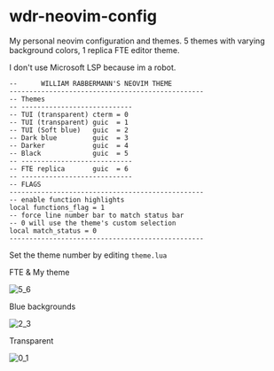 # wdr-neovim-config
My personal neovim configuration and themes. 5 themes with varying background colors, 1 replica FTE editor theme.

I don't use Microsoft LSP because im a robot.
```
--		WILLIAM RABBERMANN'S NEOVIM THEME      
-------------------------------------------------
-- Themes      
-- ----------------------------      
-- TUI (transparent) cterm = 0
-- TUI (transparent) guic  = 1       
-- TUI (Soft blue)   guic  = 2   
-- Dark blue         guic  = 3    
-- Darker            guic  = 4       
-- Black             guic  = 5    
-- ----------------------------  
-- FTE replica       guic  = 6
-- ----------------------------  
-- FLAGS
-------------------------------------------------
-- enable function highlights
local functions_flag = 1
-- force line number bar to match status bar
-- 0 will use the theme's custom selection
local match_status = 0 
-------------------------------------------------
```
Set the theme number by editing ```theme.lua```

FTE & My theme

![5_6](https://user-images.githubusercontent.com/105755092/212410266-eda0d040-ea34-4982-89be-40c04a72be85.png)


Blue backgrounds

![2_3](https://user-images.githubusercontent.com/105755092/212410289-ef083a8a-aabd-420e-8188-ef3c41a501e4.png)


Transparent

![0_1](https://user-images.githubusercontent.com/105755092/212410307-e60520c0-1bfa-4d71-bf8b-39787df52e4f.png)
